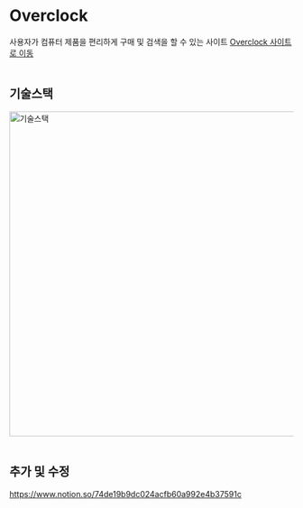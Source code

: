 # Overclock
사용자가 컴퓨터 제품을 편리하게 구매 및 검색을 할 수 있는 사이트
[Overclock 사이트로 이동](http://overclock.or.kr/overclock)
<br><br>

## 기술스택 
<img width="576" alt="기술스택" src="https://user-images.githubusercontent.com/82433524/197136584-a742d17e-c8ad-4cf1-a208-517a0d287037.png">
<br><br>

## 추가 및 수정
https://www.notion.so/74de19b9dc024acfb60a992e4b37591c

